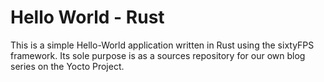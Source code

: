 # Hello World - Rust
This is a simple Hello-World application written in Rust using the sixtyFPS framework.
Its sole purpose is as a sources repository for our own blog series on the Yocto Project.

